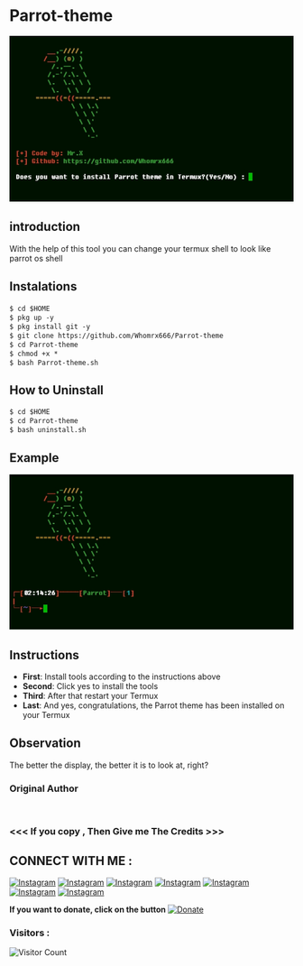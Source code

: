 # Parrot-theme
![Parrot-theme preview](Parrot-theme.jpg)

## introduction
With the help of this tool you can change your termux shell to look like parrot os shell

## Instalations
```
$ cd $HOME
$ pkg up -y
$ pkg install git -y
$ git clone https://github.com/Whomrx666/Parrot-theme 
$ cd Parrot-theme 
$ chmod +x *
$ bash Parrot-theme.sh
```
## How to Uninstall
```
$ cd $HOME
$ cd Parrot-theme
$ bash uninstall.sh
```

## Example

<img src="https://github.com/Whomrx666/Parrot-theme/blob/main/example.jpg">


## Instructions
- **First**: Install tools according to the instructions above
- **Second**: Click yes to install the tools
- **Third**: After that restart your Termux
- **Last**: And yes, congratulations, the Parrot theme has been installed on your Termux

## Observation
The better the display, the better it is to look at, right?
### Original Author
<a href="https://github.com/Whomrx666"><img src="https://img.shields.io/badge/Original-Author-brightgreen.svg" alt=""/></a>

### <<< If you copy , Then Give me The Credits >>>

## CONNECT WITH ME :

[![Instagram](https://img.shields.io/badge/WEBSITE-VISIT-yellow?style=for-the-badge&logo=blogger)](https://whomrxhackers.blogspot.com/)
[![Instagram](https://img.shields.io/badge/TWITTER-FOLLOW-red?style=for-the-badge&logo=x)](https://twitter.com/whomrx666)
[![Instagram](https://img.shields.io/badge/YOUTUBE-SUBSCRIBE-red?style=for-the-badge&logo=youtube)](https://youtube.com/@whomrx666)
[![Instagram](https://img.shields.io/badge/FACEBOOK-LIKE-red?style=for-the-badge&logo=facebook)](https://facebook.com/https://www.facebook.com/whomrx.666)
[![Instagram](https://img.shields.io/badge/TELEGRAM-CONNECT-red?style=for-the-badge&logo=telegram)](https://t.me/Whomr_X)
[![Instagram](https://img.shields.io/badge/GMAIL-CONTACT-red?style=for-the-badge&logo=gmail)](mailto:whomrx666@gmail.com)
[![Instagram](https://img.shields.io/badge/TIKTOK-FOLLOW-red?style=for-the-badge&logo=tiktok)](https://www.tiktok.com/@whomr.x)

**If you want to donate, click on the button**
<a href="https://saweria.co/whomrx"><img title="Donate" src="https://img.shields.io/badge/Donate-Parrot theme-yellow?style=for-the-badge&logo=github"></a>

### Visitors :
![Visitor Count](https://profile-counter.glitch.me/Whomrx666/count.svg)